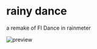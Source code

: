 # rainy dance
a remake of Fl Dance in rainmeter

![preview](https://github.com/haretian/rainy-dance/blob/main/dance.gif)
